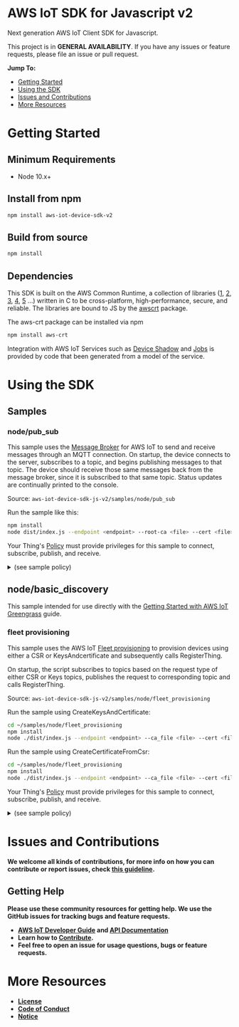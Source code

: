# AWS IoT SDK for Javascript v2

Next generation AWS IoT Client SDK for Javascript.

This project is in **GENERAL AVAILABILITY**. If you have any issues or feature requests,
please file an issue or pull request.

__Jump To:__
* [Getting Started](#Getting-Started)
* [Using the SDK](#Using-the-SDK)
* [Issues and Contributions](#issues-and-contributions)
* [More Resources](#More-Resources)


# Getting Started
## Minimum Requirements
*   Node 10.x+

## Install from npm
```sh
npm install aws-iot-device-sdk-v2
```

## Build from source
```sh
npm install
```

## Dependencies

This SDK is built on the AWS Common Runtime, a collection of libraries
([1](https://github.com/awslabs/aws-c-common),
[2](https://github.com/awslabs/aws-c-io),
[3](https://github.com/awslabs/aws-c-mqtt),
[4](https://github.com/awslabs/aws-c-http),
[5](https://github.com/awslabs/aws-c-cal) ...) written in C to be
cross-platform, high-performance, secure, and reliable. The libraries are bound
to JS by the [awscrt](https://github.com/awslabs/aws-crt-nodejs) package.

The aws-crt package can be installed via npm 
```sh
npm install aws-crt
```

Integration with AWS IoT Services such as
[Device Shadow](https://docs.aws.amazon.com/iot/latest/developerguide/iot-device-shadows.html)
and [Jobs](https://docs.aws.amazon.com/iot/latest/developerguide/iot-jobs.html)
is provided by code that been generated from a model of the service.

# Using the SDK

## Samples

### node/pub_sub
This sample uses the
[Message Broker](https://docs.aws.amazon.com/iot/latest/developerguide/iot-message-broker.html)
for AWS IoT to send and receive messages
through an MQTT connection. On startup, the device connects to the server,
subscribes to a topic, and begins publishing messages to that topic.
The device should receive those same messages back from the message broker,
since it is subscribed to that same topic.
Status updates are continually printed to the console.

Source: `aws-iot-device-sdk-js-v2/samples/node/pub_sub`

Run the sample like this:
```sh
npm install
node dist/index.js --endpoint <endpoint> --root-ca <file> --cert <file> --key <file>
```

Your Thing's
[Policy](https://docs.aws.amazon.com/iot/latest/developerguide/iot-policies.html)
must provide privileges for this sample to connect, subscribe, publish,
and receive.
<details>
<summary>(see sample policy)</summary>
<pre>
{
  "Version": "2012-10-17",
  "Statement": [
    {
      "Effect": "Allow",
      "Action": [
        "iot:Publish",
        "iot:Receive"
      ],
      "Resource": [
        "arn:aws:iot:<b>region</b>:<b>account</b>:topic/samples/test"
      ]
    },
    {
      "Effect": "Allow",
      "Action": [
        "iot:Subscribe"
      ],
      "Resource": [
        "arn:aws:iot:<b>region</b>:<b>account</b>:topicfilter/samples/test"
      ]
    },
    {
      "Effect": "Allow",
      "Action": [
        "iot:Connect"
      ],
      "Resource": [
        "arn:aws:iot:<b>region</b>:<b>account</b>:client/samples-client-id"
      ]
    }
  ]
}
</pre>
</details>

## node/basic_discovery

This sample intended for use directly with the 
[Getting Started with AWS IoT Greengrass](https://docs.aws.amazon.com/greengrass/latest/developerguide/gg-gs.html) guide.

### fleet provisioning

This sample uses the AWS IoT
[Fleet provisioning](https://docs.aws.amazon.com/iot/latest/developerguide/provision-wo-cert.html)
to provision devices using either a CSR or KeysAndcertificate and subsequently calls RegisterThing.

On startup, the script subscribes to topics based on the request type of either CSR or Keys topics,
publishes the request to corresponding topic and calls RegisterThing.

Source: `aws-iot-device-sdk-js-v2/samples/node/fleet_provisioning`

Run the sample using CreateKeysAndCertificate:
```sh
cd ~/samples/node/fleet_provisioning
npm install
node ./dist/index.js --endpoint <endpoint> --ca_file <file> --cert <file> --key <file> --template_name <template name> --template_parameters <template parameters>
```

Run the sample using CreateCertificateFromCsr:
```sh
cd ~/samples/node/fleet_provisioning
npm install
node ./dist/index.js --endpoint <endpoint> --ca_file <file> --cert <file> --key <file> --template_name <template name> --template_parameters <template parameters> --csr_file <csr file>
```

Your Thing's
[Policy](https://docs.aws.amazon.com/iot/latest/developerguide/iot-policies.html)
must provide privileges for this sample to connect, subscribe, publish,
and receive.

<details>
<summary>(see sample policy)</summary>
<pre>
{
  "Version": "2012-10-17",
  "Statement": [
    {
      "Effect": "Allow",
      "Action": [
        "iot:Publish"
      ],
      "Resource": [
        "arn:aws:iot:<b>region</b>:<b>account</b>:topic/$aws/certificates/create/json",
        "arn:aws:iot:<b>region</b>:<b>account</b>:topic/$aws/certificates/create-from-csr/json",
        "arn:aws:iot:<b>region</b>:<b>account</b>:topic/$aws/provisioning-templates/<b>templatename<b>/provision/json"
      ]
    },
    {
      "Effect": "Allow",
      "Action": [
        "iot:Receive",
        "iot:Subscribe"
      ],
      "Resource": [
        "arn:aws:iot:<b>region</b>:<b>account</b>:topic/$aws/certificates/create/json/accepted",
        "arn:aws:iot:<b>region</b>:<b>account</b>:topic/$aws/certificates/create/json/rejected",
        "arn:aws:iot:<b>region</b>:<b>account</b>:topic/$aws/certificates/create-from-csr/json/accepted",
        "arn:aws:iot:<b>region</b>:<b>account</b>:topic/$aws/certificates/create-from-csr/json/rejected",
        "arn:aws:iot:<b>region</b>:<b>account</b>:topic/$aws/provisioning-templates/<b>templatename<b>/provision/json/accepted",
        "arn:aws:iot:<b>region</b>:<b>account</b>:topic/$aws/provisioning-templates/<b>templatename<b>/provision/json/rejected"
      ]
    },
    {
      "Effect": "Allow",
      "Action": "iot:Connect",
      "Resource": "arn:aws:iot:<b>region</b>:<b>account</b>:client/samples-client-id"
    }
  ]
}
</pre>
</details>

# Issues and Contributions
We welcome all kinds of contributions, for more info on how you can contribute or report issues, check [this guideline](./CONTRIBUTING.md).

## Getting Help
Please use these community resources for getting help. We use the GitHub issues for tracking bugs and feature requests.
* [AWS IoT Developer Guide](https://docs.aws.amazon.com/iot/latest/developerguide/what-is-aws-iot.html) and [API Documentation](https://aws.github.io/aws-iot-device-sdk-js-v2/globals.html)
* Learn how to [Contribute](./CONTRIBUTING.md).
* Feel free to open an issue for usage questions, bugs or feature requests.

# More Resources
* [License](./LICENSE)
* [Code of Conduct](./github/CODE_OF_CONDUCT.md)
* [Notice](./NOTICE)

